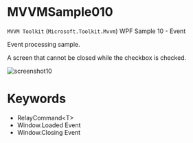 # MVVMSample010

`MVVM Toolkit` (`Microsoft.Toolkit.Mvvm`) WPF Sample 10 - Event

Event processing sample.

A screen that cannot be closed while the checkbox is checked.

![screenshot10](https://user-images.githubusercontent.com/81235941/118587067-df2bb500-b7d6-11eb-8103-a959f46da485.png)

# Keywords

* RelayCommand&lt;T&gt;
* Window.Loaded Event
* Window.Closing Event
